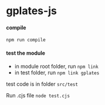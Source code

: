 # gplates-js

#### compile 

`npm run compile`

#### test the module

- in module root folder, run `npm link`
- in test folder, run `npm link gplates`

test code is in folder `src/test`

Run .cjs file `node test.cjs`